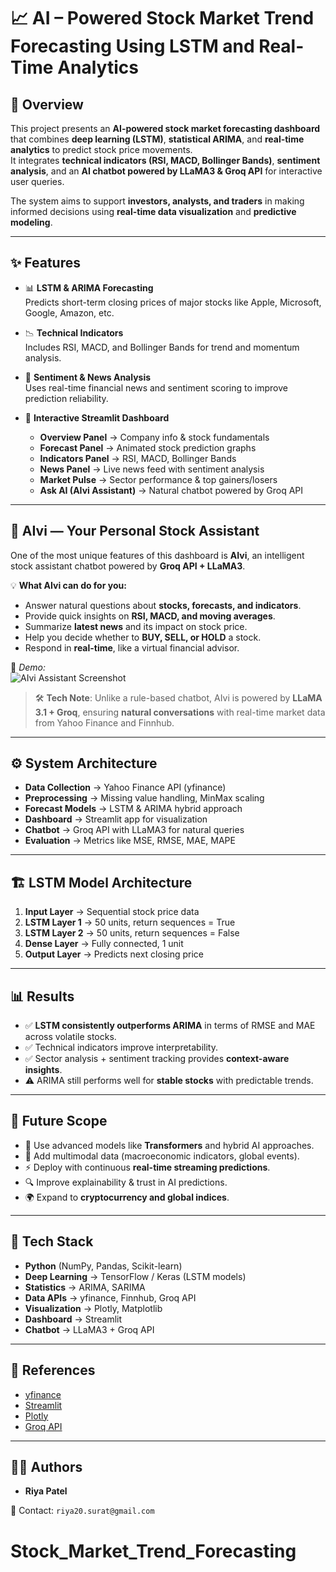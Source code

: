 # 📈 AI – Powered Stock Market Trend Forecasting Using LSTM and Real-Time Analytics

## 📌 Overview
This project presents an **AI-powered stock market forecasting dashboard** that combines **deep learning (LSTM)**, **statistical ARIMA**, and **real-time analytics** to predict stock price movements.  
It integrates **technical indicators (RSI, MACD, Bollinger Bands)**, **sentiment analysis**, and an **AI chatbot powered by LLaMA3 & Groq API** for interactive user queries.

The system aims to support **investors, analysts, and traders** in making informed decisions using **real-time data visualization** and **predictive modeling**.

---

## ✨ Features
- 📊 **LSTM & ARIMA Forecasting**  
  Predicts short-term closing prices of major stocks like Apple, Microsoft, Google, Amazon, etc.

- 📉 **Technical Indicators**  
  Includes RSI, MACD, and Bollinger Bands for trend and momentum analysis.

- 📰 **Sentiment & News Analysis**  
  Uses real-time financial news and sentiment scoring to improve prediction reliability.

- 📌 **Interactive Streamlit Dashboard**  
  - **Overview Panel** → Company info & stock fundamentals  
  - **Forecast Panel** → Animated stock prediction graphs  
  - **Indicators Panel** → RSI, MACD, Bollinger Bands  
  - **News Panel** → Live news feed with sentiment analysis  
  - **Market Pulse** → Sector performance & top gainers/losers  
  - **Ask AI (AIvi Assistant)** → Natural chatbot powered by Groq API  

---

## 🤖 AIvi — Your Personal Stock Assistant  

One of the most unique features of this dashboard is **AIvi**, an intelligent stock assistant chatbot powered by **Groq API + LLaMA3**.  

💡 **What AIvi can do for you:**  
- Answer natural questions about **stocks, forecasts, and indicators**.  
- Provide quick insights on **RSI, MACD, and moving averages**.  
- Summarize **latest news** and its impact on stock price.  
- Help you decide whether to **BUY, SELL, or HOLD** a stock.  
- Respond in **real-time**, like a virtual financial advisor.  

📸 *Demo:*  
![AIvi Assistant Screenshot](assets/chatbot_demo.png)  

> 🛠️ **Tech Note**: Unlike a rule-based chatbot, AIvi is powered by **LLaMA 3.1 + Groq**, ensuring **natural conversations** with real-time market data from Yahoo Finance and Finnhub.  

---

## ⚙️ System Architecture
- **Data Collection** → Yahoo Finance API (yfinance)  
- **Preprocessing** → Missing value handling, MinMax scaling  
- **Forecast Models** → LSTM & ARIMA hybrid approach  
- **Dashboard** → Streamlit app for visualization  
- **Chatbot** → Groq API with LLaMA3 for natural queries  
- **Evaluation** → Metrics like MSE, RMSE, MAE, MAPE  

---

## 🏗️ LSTM Model Architecture
1. **Input Layer** → Sequential stock price data  
2. **LSTM Layer 1** → 50 units, return sequences = True  
3. **LSTM Layer 2** → 50 units, return sequences = False  
4. **Dense Layer** → Fully connected, 1 unit  
5. **Output Layer** → Predicts next closing price  

---

## 📊 Results
- ✅ **LSTM consistently outperforms ARIMA** in terms of RMSE and MAE across volatile stocks.  
- ✅ Technical indicators improve interpretability.  
- ✅ Sector analysis + sentiment tracking provides **context-aware insights**.  
- ⚠️ ARIMA still performs well for **stable stocks** with predictable trends.  

---

## 🚀 Future Scope
- 🔮 Use advanced models like **Transformers** and hybrid AI approaches.  
- 📡 Add multimodal data (macroeconomic indicators, global events).  
- ⚡ Deploy with continuous **real-time streaming predictions**.  
- 🔍 Improve explainability & trust in AI predictions.  
- 🌍 Expand to **cryptocurrency and global indices**.  

---

## 📂 Tech Stack
- **Python** (NumPy, Pandas, Scikit-learn)  
- **Deep Learning** → TensorFlow / Keras (LSTM models)  
- **Statistics** → ARIMA, SARIMA  
- **Data APIs** → yfinance, Finnhub, Groq API  
- **Visualization** → Plotly, Matplotlib  
- **Dashboard** → Streamlit  
- **Chatbot** → LLaMA3 + Groq API  

---

## 📜 References
- [yfinance](https://pypi.org/project/yfinance/)  
- [Streamlit](https://streamlit.io/)  
- [Plotly](https://plotly.com/python/)  
- [Groq API](https://groq.com/)  

---

## 👩‍💻 Authors
- **Riya Patel** 
  
📧 Contact: `riya20.surat@gmail.com`
# Stock_Market_Trend_Forecasting
